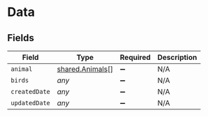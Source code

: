 # Data


## Fields

| Field                                              | Type                                               | Required                                           | Description                                        |
| -------------------------------------------------- | -------------------------------------------------- | -------------------------------------------------- | -------------------------------------------------- |
| `animal`                                           | [shared.Animals](../../models/shared/animals.md)[] | :heavy_minus_sign:                                 | N/A                                                |
| `birds`                                            | *any*                                              | :heavy_minus_sign:                                 | N/A                                                |
| `createdDate`                                      | *any*                                              | :heavy_minus_sign:                                 | N/A                                                |
| `updatedDate`                                      | *any*                                              | :heavy_minus_sign:                                 | N/A                                                |